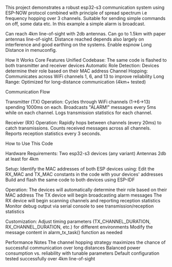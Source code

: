 
This project demonstrates a robust esp32-s3 communication system using ESP-NOW protocol combined with principle of spread spectrum i.e frequency hopping over 3 channels. 
Suitable for sending simple commands on off, some data etc.
In this example a simple alarm is broadcast.

Can reach 4km line-of-sight with 2db antennas. Can go to 1.5km with paper antennas line-of-sight.
Distance reached depends also largely on interference and good earthing on the systems.
Enable espnow Long Distance in menuconfig.

How It Works
Core Features
Unified Codebase: The same code is flashed to both transmitter and receiver devices
Automatic Role Detection: Devices determine their role based on their MAC address
Channel Hopping: Communicates across WiFi channels 1, 6, and 13 to improve reliability
Long Range: Optimized for long-distance communication (4km+ tested)

Communication Flow

Transmitter (TX) Operation:
Cycles through WiFi channels (1→6→13) spending 1000ms on each.
Broadcasts "ALARM!" messages every 5ms while on each channel.
Logs transmission statistics for each channel.

Receiver (RX) Operation:
Rapidly hops between channels (every 20ms) to catch transmissions.
Counts received messages across all channels.
Reports reception statistics every 3 seconds.

How to Use This Code

Hardware Requirements:
Two esp32-s3 devices (any variant)
Antennas 2db at least for 4km

Setup:
Identify the MAC addresses of both ESP devices using:
Edit the RX_MAC and TX_MAC constants in the code with your devices' addresses
Build and flash the same code to both devices using ESP-IDF

Operation:
The devices will automatically determine their role based on their MAC address
The TX device will begin broadcasting alarm messages
The RX device will begin scanning channels and reporting reception statistics
Monitor debug output via serial console to see transmission/reception statistics

Customization:
Adjust timing parameters (TX_CHANNEL_DURATION, RX_CHANNEL_DURATION, etc.) for different environments
Modify the message content in alarm_tx_task() function as needed

Performance Notes
The channel hopping strategy maximizes the chance of successful communication over long distances
Balanced power consumption vs. reliability with tunable parameters
Default configuration tested successfully over 4km line-of-sight
